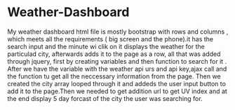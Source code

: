 # Weather-Dashboard

My weather dashboard html file is mostly bootstrap with rows and columns , which meets all the requirements ( big screen and the phone).it has the search input and the minute wi clik on it displays the weather for the particulad city, afterwards adds it to the page as a row, all that was added through jquery, first by creating variables and then function to search for it .
After we have the variable with the weather api urs and api key,ajax call and the function tu get all the neccessary information from the page.
Then we created the city array looped through it and addeds the user input button to add it to the page.Then we needed to get addition url to get UV index and at the end display 5 day forcast of the city the user was searching for.
